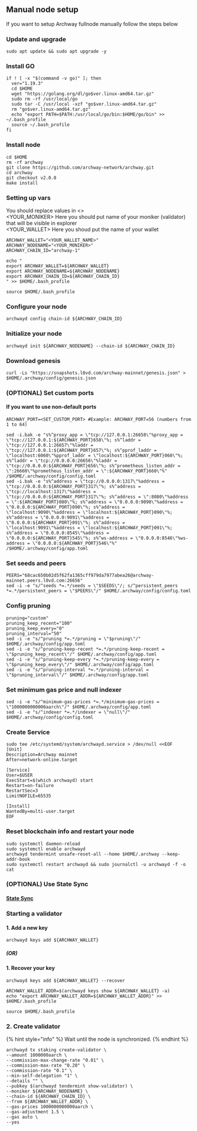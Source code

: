 ## Manual node setup
If you want to setup Archway fullnode manually follow the steps below

### Update and upgrade
```
sudo apt update && sudo apt upgrade -y
```

### Install GO
```
if ! [ -x "$(command -v go)" ]; then
  ver="1.19.3"
  cd $HOME
  wget "https://golang.org/dl/go$ver.linux-amd64.tar.gz"
  sudo rm -rf /usr/local/go
  sudo tar -C /usr/local -xzf "go$ver.linux-amd64.tar.gz"
  rm "go$ver.linux-amd64.tar.gz"
  echo "export PATH=$PATH:/usr/local/go/bin:$HOME/go/bin" >> ~/.bash_profile
  source ~/.bash_profile
fi
```

### Install node
```
cd $HOME
rm -rf archway
git clone https://github.com/archway-network/archway.git
cd archway
git checkout v2.0.0
make install
```


### Setting up vars
You should replace values in <> <br />
<YOUR_MONIKER> Here you should put name of your moniker (validator) that will be visible in explorer <br />
<YOUR_WALLET> Here you shoud put the name of your wallet

```
ARCHWAY_WALLET="<YOUR_WALLET_NAME>"
ARCHWAY_NODENAME="<YOUR_MONIKER>"
ARCHWAY_CHAIN_ID="archway-1"
```

```
echo "
export ARCHWAY_WALLET=${ARCHWAY_WALLET}
export ARCHWAY_NODENAME=${ARCHWAY_NODENAME}
export ARCHWAY_CHAIN_ID=${ARCHWAY_CHAIN_ID}
" >> $HOME/.bash_profile

source $HOME/.bash_profile
```


### Configure your node
```
archwayd config chain-id ${ARCHWAY_CHAIN_ID}
```

### Initialize your node
```
archwayd init ${ARCHWAY_NODENAME} --chain-id ${ARCHWAY_CHAIN_ID}
```

### Download genesis
```
curl -Ls "https://snapshots.l0vd.com/archway-mainnet/genesis.json" > $HOME/.archway/config/genesis.json
```

### (OPTIONAL) Set custom ports

#### If you want to use non-default ports
```
ARCHWAY_PORT=<SET_CUSTOM_PORT> #Example: ARCHWAY_PORT=56 (numbers from 1 to 64)
```
```
sed -i.bak -e "s%^proxy_app = \"tcp://127.0.0.1:26658\"%proxy_app = \"tcp://127.0.0.1:${ARCHWAY_PORT}658\"%; s%^laddr = \"tcp://127.0.0.1:26657\"%laddr = \"tcp://127.0.0.1:${ARCHWAY_PORT}657\"%; s%^pprof_laddr = \"localhost:6060\"%pprof_laddr = \"localhost:${ARCHWAY_PORT}060\"%; s%^laddr = \"tcp://0.0.0.0:26656\"%laddr = \"tcp://0.0.0.0:${ARCHWAY_PORT}656\"%; s%^prometheus_listen_addr = \":26660\"%prometheus_listen_addr = \":${ARCHWAY_PORT}660\"%" /$HOME/.archway/config/config.toml
sed -i.bak -e "s%^address = \"tcp://0.0.0.0:1317\"%address = \"tcp://0.0.0.0:${ARCHWAY_PORT}317\"%; s%^address = \"tcp://localhost:1317\"%address = \"tcp://0.0.0.0:${ARCHWAY_PORT}317\"%; s%^address = \":8080\"%address = \":${ARCHWAY_PORT}080\"%; s%^address = \"0.0.0.0:9090\"%address = \"0.0.0.0:${ARCHWAY_PORT}090\"%; s%^address = \"localhost:9090\"%address = \"localhost:${ARCHWAY_PORT}090\"%; s%^address = \"0.0.0.0:9091\"%address = \"0.0.0.0:${ARCHWAY_PORT}091\"%; s%^address = \"localhost:9091\"%address = \"localhost:${ARCHWAY_PORT}091\"%; s%^address = \"0.0.0.0:8545\"%address = \"0.0.0.0:${ARCHWAY_PORT}545\"%; s%^ws-address = \"0.0.0.0:8546\"%ws-address = \"0.0.0.0:${ARCHWAY_PORT}546\"%" /$HOME/.archway/config/app.toml
```


### Set seeds and peers
```
PEERS="68cac650b02d5f62fa1365cff979da7977abea26@archway-mainnet.peers.l0vd.com:26656"
sed -i -e "s/^seeds *=.*/seeds = \"$SEEDS\"/; s/^persistent_peers *=.*/persistent_peers = \"$PEERS\"/" $HOME/.archway/config/config.toml
```

### Config pruning
```
pruning="custom"
pruning_keep_recent="100"
pruning_keep_every="0"
pruning_interval="50"
sed -i -e "s/^pruning *=.*/pruning = \"$pruning\"/" $HOME/.archway/config/app.toml
sed -i -e "s/^pruning-keep-recent *=.*/pruning-keep-recent = \"$pruning_keep_recent\"/" $HOME/.archway/config/app.toml
sed -i -e "s/^pruning-keep-every *=.*/pruning-keep-every = \"$pruning_keep_every\"/" $HOME/.archway/config/app.toml
sed -i -e "s/^pruning-interval *=.*/pruning-interval = \"$pruning_interval\"/" $HOME/.archway/config/app.toml
```

### Set minimum gas price and null indexer
```
sed -i -e "s/^minimum-gas-prices *=.*/minimum-gas-prices = \"1000000000000aarch\"/" $HOME/.archway/config/app.toml
sed -i -e "s/^indexer *=.*/indexer = \"null\"/" $HOME/.archway/config/config.toml
```

### Create Service
```
sudo tee /etc/systemd/system/archwayd.service > /dev/null <<EOF
[Unit]
Description=Archway mainnet
After=network-online.target

[Service]
User=$USER
ExecStart=$(which archwayd) start
Restart=on-failure
RestartSec=3
LimitNOFILE=65535

[Install]
WantedBy=multi-user.target
EOF
```

### Reset blockchain info and restart your node
```
sudo systemctl daemon-reload
sudo systemctl enable archwayd
archwayd tendermint unsafe-reset-all --home $HOME/.archway --keep-addr-book
sudo systemctl restart archwayd && sudo journalctl -u archwayd -f -o cat
```

### (OPTIONAL) Use State Sync

#### [State Sync]()


### Starting a validator

#### 1. Add a new key
```
archwayd keys add ${ARCHWAY_WALLET}
```
##### (OR)

#### 1. Recover your key
```
archwayd keys add ${ARCHWAY_WALLET} --recover
```

```
ARCHWAY_WALLET_ADDR=$(archwayd keys show ${ARCHWAY_WALLET} -a)
echo "export ARCHWAY_WALLET_ADDR=${ARCHWAY_WALLET_ADDR}" >> $HOME/.bash_profile

source $HOME/.bash_profile
```


### 2. Create validator

{% hint style="info" %}
Wait until the node is synchronized.
{% endhint %}

```
archwayd tx staking create-validator \
--amount 1000000aarch \
--commission-max-change-rate "0.01" \
--commission-max-rate "0.20" \
--commission-rate "0.1" \
--min-self-delegation "1" \
--details "" \
--pubkey $(archwayd tendermint show-validator) \
--moniker ${ARCHWAY_NODENAME} \
--chain-id ${ARCHWAY_CHAIN_ID} \
--from ${ARCHWAY_WALLET_ADDR} \
--gas-prices 1000000000000aarch \
--gas-adjustment 1.5 \
--gas auto \
--yes
```

